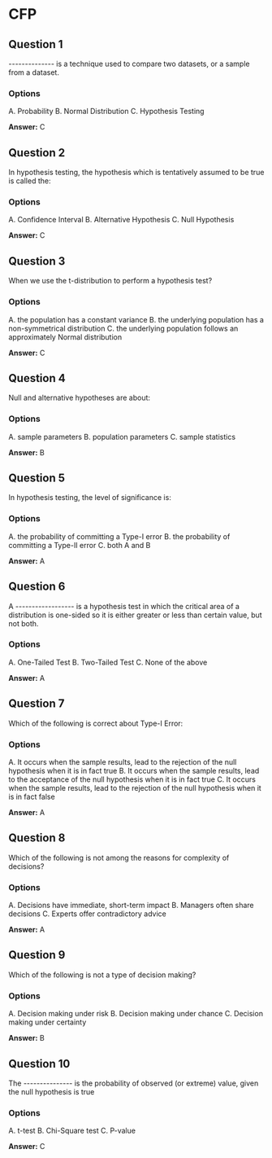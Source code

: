 # CFP 



## Question 1
-------------- is a technique used to compare two datasets, or a sample from a dataset.

### Options

A. Probability
B. Normal Distribution
C. Hypothesis Testing

**Answer:** C

## Question 2
In hypothesis testing, the hypothesis which is tentatively assumed to be true is called the:

### Options

A. Confidence Interval
B. Alternative Hypothesis
C. Null Hypothesis

**Answer:** C

## Question 3

When we use the t-distribution to perform a hypothesis test?

### Options

A. the population has a constant variance
B. the underlying population has a non-symmetrical distribution
C. the underlying population follows an approximately Normal distribution

**Answer:** C

## Question 4
Null and alternative hypotheses are about: 

### Options
A. sample parameters
B. population parameters
C. sample statistics

**Answer:** B

## Question 5

In hypothesis testing, the level of significance is:

### Options

A. the probability of committing a Type-I error
B. the probability of committing a Type-II error
C. both A and B

**Answer:** A

## Question 6

A ------------------ is a hypothesis test in which the critical area of a distribution is one-sided so it is either greater or less than certain value, but not both.

### Options

A. One-Tailed Test
B. Two-Tailed Test
C. None of the above

**Answer:** A

## Question 7

Which of the following is correct about Type-I Error:

### Options

A. It occurs when the sample results, lead to the rejection of the null hypothesis when it is in fact true
B. It occurs when the sample results, lead to the acceptance of the null hypothesis when it is in fact true
C. It occurs when the sample results, lead to the rejection of the null hypothesis when it is in fact false

**Answer:** A

## Question 8

Which of the following is not among the reasons for complexity of decisions?

### Options

A. Decisions have immediate, short-term impact
B. Managers often share decisions
C. Experts offer contradictory advice

**Answer:** A

## Question 9

Which of the following is not a type of decision making?

### Options

A. Decision making under risk
B. Decision making under chance
C. Decision making under certainty

**Answer:** B

## Question 10

The --------------- is the probability of observed (or extreme) value, given the null hypothesis is true

### Options

A. t-test
B. Chi-Square test
C. P-value

**Answer:** C




